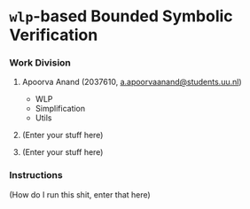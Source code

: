 # `wlp`-based Bounded Symbolic Verification

### Work Division

1. Apoorva Anand (2037610, a.apoorvaanand@students.uu.nl)

    - WLP
    - Simplification
    - Utils

2. (Enter your stuff here)

3. (Enter your stuff here)

### Instructions 

(How do I run this shit, enter that here)

